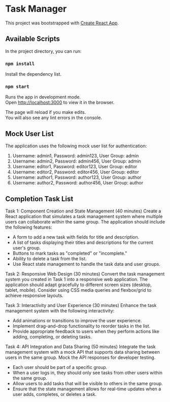 # Task Manager

This project was bootstrapped with [Create React App](https://github.com/facebook/create-react-app).

## Available Scripts

In the project directory, you can run:

### `npm install`

Install the dependency list.

### `npm start`

Runs the app in development mode.\
Open [http://localhost:3000](http://localhost:3000) to view it in the browser.

The page will reload if you make edits.\
You will also see any lint errors in the console.

## Mock User List

The application uses the following mock user list for authentication:

1. Username: admin1, Password: admin123, User Group: admin
2. Username: admin2, Password: admin456, User Group: admin
3. Username: editor1, Password: editor123, User Group: editor
4. Username: editor2, Password: editor456, User Group: editor
5. Username: author1, Password: author123, User Group: author
6. Username: author2, Password: author456, User Group: author

## Completion Task List

Task 1: Component Creation and State Management (40 minutes)
Create a React application that simulates a task management system where multiple users can
collaborate within the same group. The application should include the following features:
- A form to add a new task with fields for title and description.
- A list of tasks displaying their titles and descriptions for the current user's group.
- Buttons to mark tasks as "completed" or "incomplete."
- Ability to delete a task from the list.
- Use React state management to handle the task data and user groups.

Task 2: Responsive Web Design (30 minutes)
Convert the task management system you created in Task 1 into a responsive web application.
The application should adapt gracefully to different screen sizes (desktop, tablet, mobile).
Consider using CSS media queries and flexbox/grid to achieve responsive layouts.

Task 3: Interactivity and User Experience (30 minutes)
Enhance the task management system with the following interactivity:
- Add animations or transitions to improve the user experience.
- Implement drag-and-drop functionality to reorder tasks in the list.
- Provide appropriate feedback to users when they perform actions like adding, completing, or
deleting tasks.

Task 4: API Integration and Data Sharing (50 minutes)
Integrate the task management system with a mock API that supports data sharing between
users in the same group. Mock the API responses for developer testing.
- Each user should be part of a specific group.
- When a user logs in, they should only see tasks from other users within the same group.
- Allow users to add tasks that will be visible to others in the same group.
- Ensure that the state management allows for real-time updates when a user adds, completes,
or deletes a task.
